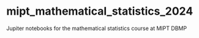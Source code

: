 # mipt_mathematical_statistics_2024
Jupiter notebooks for the mathematical statistics course at MIPT DBMP
